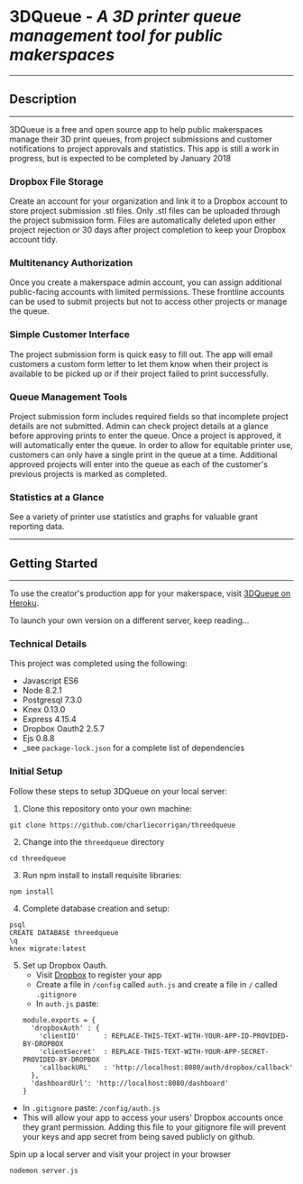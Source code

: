 # 3DQueue - _A 3D printer queue management tool for public makerspaces_

**********************************************************************
## Description
**********************************************************************

3DQueue is a free and open source app to help public makerspaces manage their 3D print queues, from project submissions and customer notifications to project approvals and statistics. This app is still a work in progress, but is expected to be completed by January 2018

### Dropbox File Storage

Create an account for your organization and link it to a Dropbox account to store project submission .stl files. Only .stl files can be uploaded through the project submission form. Files are automatically deleted upon either project rejection or 30 days after project completion to keep your Dropbox account tidy.

### Multitenancy Authorization

Once you create a makerspace admin account, you can assign additional public-facing accounts with limited permissions. These frontline accounts can be used to submit projects but not to access other projects or manage the queue.

### Simple Customer Interface

The project submission form is quick easy to fill out. The app will email customers a custom form letter to let them know when their project is available to be picked up or if their project failed to print successfully.

### Queue Management Tools

Project submission form includes required fields so that incomplete project details are not submitted. Admin can check project details at a glance before approving prints to enter the queue. Once a project is approved, it will automatically enter the queue. In order to allow for equitable printer use, customers can only have a single print in the queue at a time. Additional approved projects will enter into the queue as each of the customer's previous projects is marked as completed.

### Statistics at a Glance

See a variety of printer use statistics and graphs for valuable grant reporting data.

**********************************************************************
## Getting Started
**********************************************************************

To use the creator's production app for your makerspace, visit [3DQueue on Heroku](https://threedqueue.herokuapp.com/).

To launch your own version on a different server, keep reading...

### Technical Details
This project was completed using the following:
* Javascript ES6
* Node 8.2.1
* Postgresql 7.3.0
* Knex 0.13.0
* Express 4.15.4
* Dropbox Oauth2 2.5.7
* Ejs 0.8.8
* _see `package-lock.json` for a complete list of dependencies

### Initial Setup

Follow these steps to setup 3DQueue on your local server:

1. Clone this repository onto your own machine:

  ```shell
  git clone https://github.com/charliecorrigan/threedqueue
  ```

2. Change into the `threedqueue` directory
  ```shell
  cd threedqueue
  ```

3. Run npm install to install requisite libraries: 

  ```shell
  npm install
  ```

4. Complete database creation and setup:

  ```shell
  psql
  CREATE DATABASE threedqueue
  \q
  knex migrate:latest
  ```

5. Set up Dropbox Oauth.
    - Visit [Dropbox](https://www.dropbox.com/developers/apps/create) to register your app
    - Create a file in `/config` called `auth.js` and create a file in `/` called `.gitignore`
    - In `auth.js` paste:
    ```
    module.exports = {
      'dropboxAuth' : {
        'clientID'      : REPLACE-THIS-TEXT-WITH-YOUR-APP-ID-PROVIDED-BY-DROPBOX
        'clientSecret'  : REPLACE-THIS-TEXT-WITH-YOUR-APP-SECRET-PROVIDED-BY-DROPBOX
        'callbackURL'   : 'http://localhost:8080/auth/dropbox/callback'
      },
      'dashboardUrl': 'http://localhost:8080/dashboard'
    }
    ```
  - In `.gitignore` paste:
    `/config/auth.js`
  - This will allow your app to access your users' Dropbox accounts once they grant permission. Adding this file to your gitignore file will prevent your keys and app secret from being saved publicly on github.

Spin up a local server and visit your project in your browser

  ```shell
  nodemon server.js
  ```


